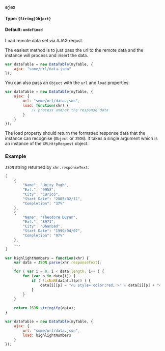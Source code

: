 ### `ajax`
#### Type: `{String|Object}`
#### Default: `undefined`

Load remote data set via AJAX requst.

The easiest method is to just pass the url to the remote data and the instance will process and insert the data.

```javascript
var dataTable = new DataTable(myTable, {
    ajax: "some/url/data.json"
});
```

You can also pass an `Object` with the `url` and `load` properties:

```javascript
var dataTable = new DataTable(myTable, {
    ajax: {
        url: "some/url/data.json",
        load: function(xhr) {
            // process and/or the response data
        }
    }
});
```

The load property should return the formatted response data that the instance can recognise (`Object` or `JSON`). It takes a single argument which is an instance of the `XMLHttpRequest` object.

### Example

`JSON` string returned by `xhr.responseText`:
```javascript
[
    {
        "Name": "Unity Pugh",
        "Ext.": "9958",
        "City": "Curicó",
        "Start Date": "2005/02/11",
        "Completion": "37%"
    },
    {
        "Name": "Theodore Duran",
        "Ext.": "8971",
        "City": "Dhanbad",
        "Start Date": "1999/04/07",
        "Completion": "97%"
    },
    ...
]
```

```javascript
var highlightNumbers = function(xhr) {
    var data = JSON.parse(xhr.responseText);

    for ( var i = 0; i < data.length; i++ ) {
        for (var p in data[i]) {
            if ( !isNaN(data[i][p]) ) {
                data[i][p] = "<u style='color:red;'>" + data[i][p] + "</u>"
            }
        } 
    }		
			
    return JSON.stringify(data);
}

var dataTable = new DataTable(myTable, {
    ajax: {
        url: "some/url/data.json",
        load: highlightNumbers
    }
});
```